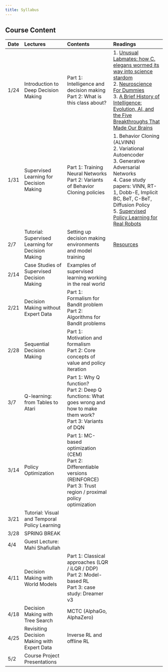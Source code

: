 ```yaml
---
title: Syllabus
---
```

## Course Content

| Date | Lectures | Contents | Readings |
| :--- | :---     | :---     | :---     |
| 1/24 | Introduction to Deep Decision Making               | Part 1: Intelligence and decision making <br/> Part 2: What is this class about?                                                               | 1. [Unusual Labmates: how C. elegans wormed its way into science stardom](https://wi.mit.edu/unusual-labmates-how-c-elegans-wormed-its-way-science-stardom)  <br/> 2. [Neuroscience For Dummies](https://www.dummies.com/book/academics-the-arts/science/neuroscience/neuroscience-for-dummies-2nd-edition-282419/) <br/> 3. [A Brief History of Intelligence: Evolution, AI, and the Five Breakthroughs That Made Our Brains](https://www.amazon.com/Brief-History-Intelligence-Humans-Breakthroughs/dp/0063286343) |
| 1/31 | Supervised Learning for Decision Making            | Part 1: Training Neural Networks <br/> Part 2: Variants of Behavior Cloning policies                                                       | 1. Behavior Cloning (ALVINN) <br/> 2. Variational Autoencoder <br/> 3. Generative Adversarial Networks <br/> 4. Case study papers: VINN, RT-1, Dobb-E, Implicit BC, BeT, C-BeT, Diffusion Policy <br/> 5. [Supervised Policy Learning for Real Robots](https://supervised-robot-learning.github.io/)|
| 2/7  | Tutorial: Supervised Learning for Decision Making | Setting up decision making environments and model training                                                                            |   [Resources](https://drive.google.com/drive/folders/1izZY_IQr6vZY-EhP0avbH2nNxc2wXxA-?usp=sharing)                                                                                                                                                                               |
| 2/14 | Case Studies of Supervised Decision Making         | Examples of supervised learning working in the real world                                                                             |                                                                                                                                                                                  |
| 2/21 | Decision Making without Expert Data                | Part 1: Formalism for Bandit problem <br/> Part 2: Algorithms for Bandit problems                                                          |                                                                                                                                                                                  |
| 2/28 | Sequential Decision Making                         | Part 1: Motivation and formalism <br/> Part 2: Core concepts of value and policy iteration                                                 |                                                                                                                                                                                  |
| 3/7  | Q-learning: from Tables to Atari                   | Part 1: Why Q function? <br/> Part 2: Deep Q functions: What goes wrong and how to make them work? <br/> Part 3: Variants of DQN                |                                                                                                                                                                                  |
| 3/14 | Policy Optimization                                | Part 1: MC-based optimization (CEM) <br/> Part 2: Differentiable versions (REINFORCE) <br/> Part 3: Trust region / proximal policy optimization |                                                                                                                                                                                  |
| 3/21 | Tutorial: Visual and Temporal Policy Learning     |                                                                                                                                       |                                                                                                                                                                                  |
| 3/28 | SPRING BREAK                                       |                                                                                                                                       |                                                                                                                                                                                  |
| 4/4  | Guest Lecture: Mahi Shafiullah                    |                                                                                                                                       |                                                                                                                                                                                  |
| 4/11 | Decision Making with World Models                  | Part 1: Classical approaches (LQR / iLQR / DDP) <br/> Part 2: Model-based RL <br/> Part 3: case study: Dreamer v3                               |                                                                                                                                                                                  |
| 4/18 | Decision Making with Tree Search                   | MCTC (AlphaGo, AlphaZero)                                                                                                             |                                                                                                                                                                                  |
| 4/25 | Revisiting Decision Making with Expert Data        | Inverse RL and offline RL                                                                                                             |                                                                                                                                                                                  |
| 5/2  | Course Project Presentations                       |                                                                                                                                       |                                                                                                                                                                                  |
